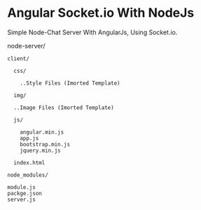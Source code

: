 # Angular Socket.io With NodeJs
Simple Node-Chat Server With AngularJs, Using Socket.io.

  node-server/
    
    client/
    
      css/
    
        ..Style Files (Imorted Template)
    
      img/
    
      ..Image Files (Imorted Template)
    
      js/
    
        angular.min.js
        app.js
        bootstrap.min.js
        jquery.min.js
    
      index.html
    
    node_modules/
    
    module.js
    packge.json
    server.js

